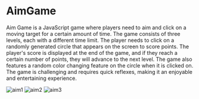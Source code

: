 # AimGame

Aim Game is a JavaScript game where players need to aim and click on a moving target for a certain amount of time.
The game consists of three levels, each with a different time limit.
The player needs to click on a randomly generated circle that appears on the screen to score points.
The player's score is displayed at the end of the game, and if they reach a certain number of points, they will advance to the next level.
The game also features a random color changing feature on the circle when it is clicked on.
The game is challenging and requires quick reflexes, making it an enjoyable and entertaining experience.

![aim1](https://user-images.githubusercontent.com/109814285/212425855-acbe7713-c7f2-4703-8e34-e3aef2fe8d48.JPG)
![aim2](https://user-images.githubusercontent.com/109814285/212425885-1bdd90ef-e82a-4ec1-ab9d-7779c95dca95.JPG)
![aim3](https://user-images.githubusercontent.com/109814285/212425920-74ff074d-6bcd-42da-ab19-ddba5af7bcfa.JPG)
